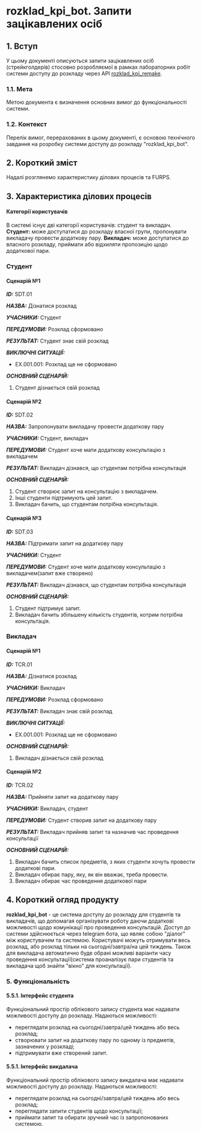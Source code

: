 # rozklad_kpi_bot. Запити зацікавлених осіб

## <a name="l1">1. Вступ</a>

У цьому документі описуються запити зацікавлених осіб (стрейкголдерів) стосовно розробляємої в рамках лабораторних робіт системи доступу до розкладу через API [rozklad_kpi_remake](https://github.com/naz-olegovich/rozklad_kpi_remake).

### <a name="l11">1.1. Мета</a>

Метою документа є визначення основних вимог до функціональності системи.

### <a name="l12">1.2. Контекст</a>

Перелік вимог, перерахованих в цьому документі, є основою технічного завдання на розробку системи доступу до розкладу "rozklad_kpi_bot".


## <a name="l2">2. Короткий зміст</a>

Надалі розглянемо характеристику ділових процесів та FURPS.

## <a name="l3">3. Характеристика ділових процесів</a>


#### Категорії користувачів

В системі існує дві категорії користувачів: студент та викладач.
**Студент:** може доступатися до розкладу власної групи, пропонувати викладачу провести додаткову пару.
**Викладач:** може доступатися до власного розкладу, приймати або відхиляти пропозицію щодо додаткової пари.

### Студент

#### Сценарій №1

***ID:*** SDT.01
       
***НАЗВА:*** Дізнатися розклад

***УЧАСНИКИ:*** Студент

***ПЕРЕДУМОВИ:*** Розклад сформовано

***РЕЗУЛЬТАТ:*** Студент знає свій розклад

***ВИКЛЮЧНІ СИТУАЦІЇ:***
 - EХ.001.001: Розклад ще не сформовано 

***ОСНОВНИЙ СЦЕНАРІЙ:*** 
1. Студент дізнається свій розклад


#### Сценарій №2

***ID:*** SDT.02
       
***НАЗВА:*** Запропонувати викладачу провести додаткову пару

***УЧАСНИКИ:*** Студент, викладач

***ПЕРЕДУМОВИ:*** Студент хоче мати додаткову консультацію з викладачем

***РЕЗУЛЬТАТ:*** Викладач дізнався, що студентам потрібна консультація

***ОСНОВНИЙ СЦЕНАРІЙ:*** 
1. Студент створює запит на консультацію з викладачем.
2. Інші студенти підтримують цей запит.
3. Викладач бачить, що студентам потрібна консультація.


#### Сценарій №3

***ID:*** SDT.03
       
***НАЗВА:*** Підтримати запит на додаткову пару

***УЧАСНИКИ:*** Студент

***ПЕРЕДУМОВИ:*** Студент хоче мати додаткову консультацію з викладачем(запит вже створено)

***РЕЗУЛЬТАТ:*** Викладач дізнався, що студентам потрібна консультація

***ОСНОВНИЙ СЦЕНАРІЙ:*** 
1. Студент підтримує запит.
2. Викладач бачить збільшену кількість студентів, котрим потрібна консультація.


### Викладач

#### Сценарій №1

***ID:*** TCR.01
       
***НАЗВА:*** Дізнатися розклад

***УЧАСНИКИ:*** Викладач

***ПЕРЕДУМОВИ:*** Розклад сформовано

***РЕЗУЛЬТАТ:*** Викладач знає свій розклад

***ВИКЛЮЧНІ СИТУАЦІЇ:***
 - EХ.001.001: Розклад ще не сформовано 

***ОСНОВНИЙ СЦЕНАРІЙ:*** 
1. Викладач дізнається свій розклад


#### Сценарій №2

***ID:*** TCR.02
       
***НАЗВА:*** Прийняти запит на додаткову пару

***УЧАСНИКИ:*** Викладач, студент

***ПЕРЕДУМОВИ:*** Студент створив запит на додаткову пару

***РЕЗУЛЬТАТ:*** Викладач прийняв запит та назначив час проведення консультації

***ОСНОВНИЙ СЦЕНАРІЙ:*** 
1. Викладач бачить список предметів, з яких студенти хочуть провести додаткові пари.
2. Викладач обирає пару, яку, як він вважає, треба провести.
3. Викладач обирає час проведення додаткової пари
                       
## <a name="l4">4. Короткий огляд продукту</a>

**rozklad_kpi_bot** - це система доступу до розкладу для студентів та викладачів, що допомагая організувати роботу даючи додаткові можливості щодо комунікації про проведення консультацій. Доступ до системи здійснюється через telegram бота, що являє собою "діалог" між користувачем та системою. Користувачі можуть отримувати весь розклад, або розклад тільки на сьогодні/завтра/на цей тиждень. Також для викладача автоматично буде обрані можливі варіанти часу проведення консультації(система проаналізує пари студентів та викладача щоб знайти "вікно" для консультації).

### <a name="l51">5. Функціональність</a>

#### 5.5.1. Інтерфейс студента
Функціональний простір облікового запису студента має надавати можливості доступу до розкладу. Надаються можливості:
 - переглядати розклад на сьогодні/завтра/цей тиждень або весь розклад;
 - створювати запит на додаткову пару по одному із предметів, зазначених у розкладі;
 - підтримувати вже створений запит.

#### 5.5.1. Інтерфейс викдалача
Функціональний простір облікового запису викдалача має надавати можливості доступу до розкладу. Надаються можливості:
 - переглядати розклад на сьогодні/завтра/цей тиждень або весь розклад;
 - переглядати запити студентів щодо консультації;
 - приймати запит та обирати зручний час із запропонованих системою.
